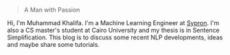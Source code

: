 

> A Man with Passion


Hi, I'm Muhammad Khalifa. I'm a Machine Learning Engineer at [Sypron](http://www.sypron.com/). I'm also a CS master's student at Cairo University and my thesis is in Sentence Simplification.
This blog is to discuss some recent NLP developments, ideas and maybe share some tutorials.
